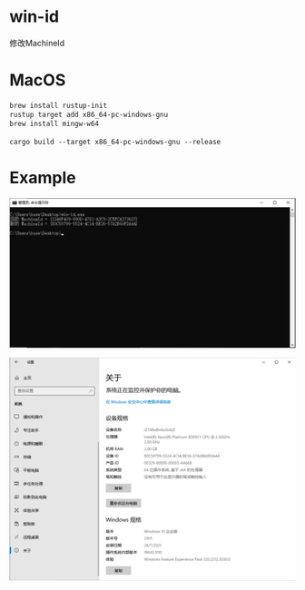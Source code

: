 # win-id

修改MachineId

# MacOS
```
brew install rustup-init
rustup target add x86_64-pc-windows-gnu
brew install mingw-w64

cargo build --target x86_64-pc-windows-gnu --release
```

# Example

![](/1.png)

![](/2.png)